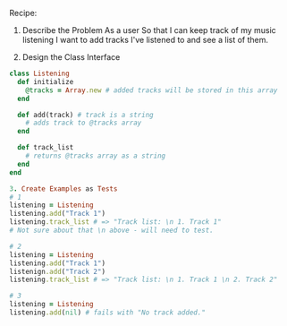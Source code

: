 Recipe:

1. Describe the Problem
As a user
So that I can keep track of my music listening
I want to add tracks I've listened to and see a list of them.

2. Design the Class Interface
```ruby
class Listening
  def initialize
    @tracks = Array.new # added tracks will be stored in this array
  end

  def add(track) # track is a string
    # adds track to @tracks array
  end

  def track_list
    # returns @tracks array as a string
  end
end

3. Create Examples as Tests
# 1
listening = Listening
listening.add("Track 1")
listening.track_list # => "Track list: \n 1. Track 1" 
# Not sure about that \n above - will need to test.

# 2
listening = Listening
listening.add("Track 1")
listenign.add("Track 2")
listening.track_list # => "Track list: \n 1. Track 1 \n 2. Track 2" 

# 3
listening = Listening
listening.add(nil) # fails with "No track added."